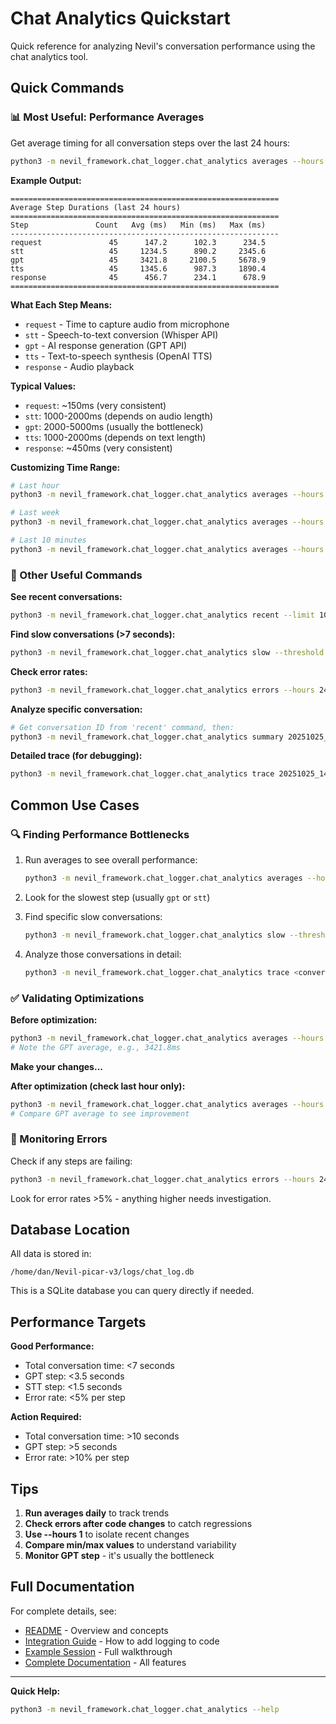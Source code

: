 # Chat Analytics Quickstart

Quick reference for analyzing Nevil's conversation performance using the chat analytics tool.

## Quick Commands

### 📊 Most Useful: Performance Averages

Get average timing for all conversation steps over the last 24 hours:

```bash
python3 -m nevil_framework.chat_logger.chat_analytics averages --hours 24
```

**Example Output:**
```
============================================================
Average Step Durations (last 24 hours)
============================================================
Step               Count   Avg (ms)   Min (ms)   Max (ms)
------------------------------------------------------------
request               45      147.2      102.3      234.5
stt                   45     1234.5      890.2     2345.6
gpt                   45     3421.8     2100.5     5678.9
tts                   45     1345.6      987.3     1890.4
response              45      456.7      234.1      678.9
============================================================
```

**What Each Step Means:**
- `request` - Time to capture audio from microphone
- `stt` - Speech-to-text conversion (Whisper API)
- `gpt` - AI response generation (GPT API)
- `tts` - Text-to-speech synthesis (OpenAI TTS)
- `response` - Audio playback

**Typical Values:**
- `request`: ~150ms (very consistent)
- `stt`: 1000-2000ms (depends on audio length)
- `gpt`: 2000-5000ms (usually the bottleneck)
- `tts`: 1000-2000ms (depends on text length)
- `response`: ~450ms (very consistent)

**Customizing Time Range:**
```bash
# Last hour
python3 -m nevil_framework.chat_logger.chat_analytics averages --hours 1

# Last week
python3 -m nevil_framework.chat_logger.chat_analytics averages --hours 168

# Last 10 minutes
python3 -m nevil_framework.chat_logger.chat_analytics averages --hours 0.16
```

### 📝 Other Useful Commands

**See recent conversations:**
```bash
python3 -m nevil_framework.chat_logger.chat_analytics recent --limit 10
```

**Find slow conversations (>7 seconds):**
```bash
python3 -m nevil_framework.chat_logger.chat_analytics slow --threshold 7000 --limit 5
```

**Check error rates:**
```bash
python3 -m nevil_framework.chat_logger.chat_analytics errors --hours 24
```

**Analyze specific conversation:**
```bash
# Get conversation ID from 'recent' command, then:
python3 -m nevil_framework.chat_logger.chat_analytics summary 20251025_143022_a1b2c3d4
```

**Detailed trace (for debugging):**
```bash
python3 -m nevil_framework.chat_logger.chat_analytics trace 20251025_143022_a1b2c3d4
```

## Common Use Cases

### 🔍 Finding Performance Bottlenecks

1. Run averages to see overall performance:
   ```bash
   python3 -m nevil_framework.chat_logger.chat_analytics averages --hours 24
   ```

2. Look for the slowest step (usually `gpt` or `stt`)

3. Find specific slow conversations:
   ```bash
   python3 -m nevil_framework.chat_logger.chat_analytics slow --threshold 8000 --limit 5
   ```

4. Analyze those conversations in detail:
   ```bash
   python3 -m nevil_framework.chat_logger.chat_analytics trace <conversation_id>
   ```

### ✅ Validating Optimizations

**Before optimization:**
```bash
python3 -m nevil_framework.chat_logger.chat_analytics averages --hours 24
# Note the GPT average, e.g., 3421.8ms
```

**Make your changes...**

**After optimization (check last hour only):**
```bash
python3 -m nevil_framework.chat_logger.chat_analytics averages --hours 1
# Compare GPT average to see improvement
```

### 🚨 Monitoring Errors

Check if any steps are failing:
```bash
python3 -m nevil_framework.chat_logger.chat_analytics errors --hours 24
```

Look for error rates >5% - anything higher needs investigation.

## Database Location

All data is stored in:
```
/home/dan/Nevil-picar-v3/logs/chat_log.db
```

This is a SQLite database you can query directly if needed.

## Performance Targets

**Good Performance:**
- Total conversation time: <7 seconds
- GPT step: <3.5 seconds
- STT step: <1.5 seconds
- Error rate: <5% per step

**Action Required:**
- Total conversation time: >10 seconds
- GPT step: >5 seconds
- Error rate: >10% per step

## Tips

1. **Run averages daily** to track trends
2. **Check errors after code changes** to catch regressions
3. **Use --hours 1** to isolate recent changes
4. **Compare min/max values** to understand variability
5. **Monitor GPT step** - it's usually the bottleneck

## Full Documentation

For complete details, see:
- [README](CHAT_LOGGING_README.md) - Overview and concepts
- [Integration Guide](CHAT_LOGGING_INTEGRATION.md) - How to add logging to code
- [Example Session](CHAT_LOGGING_EXAMPLE_SESSION.txt) - Full walkthrough
- [Complete Documentation](CHAT_LOGGING_COMPLETE_DOCUMENTATION.md) - All features

---

**Quick Help:**
```bash
python3 -m nevil_framework.chat_logger.chat_analytics --help
```
